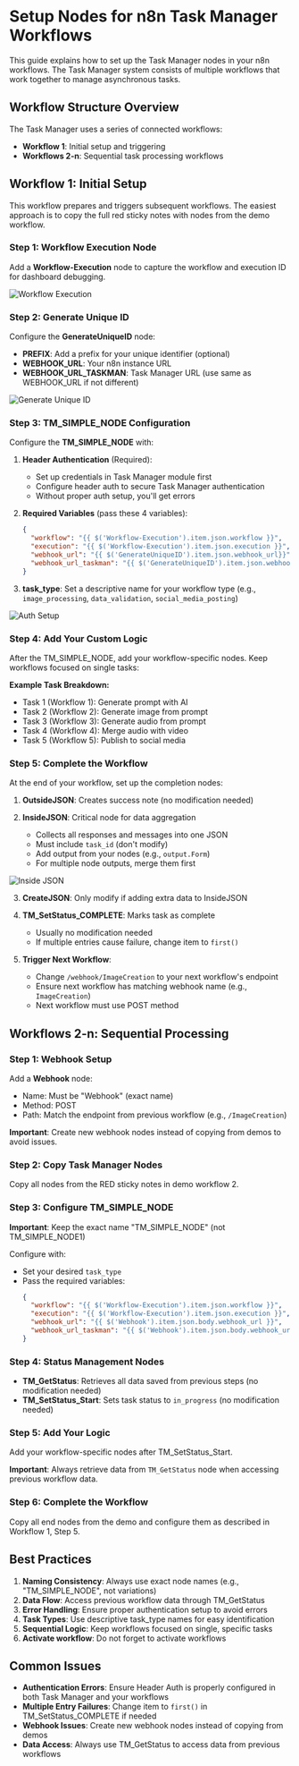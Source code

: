 # Setup Nodes for n8n Task Manager Workflows

This guide explains how to set up the Task Manager nodes in your n8n workflows. The Task Manager system consists of multiple workflows that work together to manage asynchronous tasks.

## Workflow Structure Overview

The Task Manager uses a series of connected workflows:
- **Workflow 1**: Initial setup and triggering
- **Workflows 2-n**: Sequential task processing workflows

## Workflow 1: Initial Setup

This workflow prepares and triggers subsequent workflows. The easiest approach is to copy the full red sticky notes with nodes from the demo workflow.

### Step 1: Workflow Execution Node

Add a **Workflow-Execution** node to capture the workflow and execution ID for dashboard debugging.

![Workflow Execution](images/step1_execution.png)

### Step 2: Generate Unique ID

Configure the **GenerateUniqueID** node:
- **PREFIX**: Add a prefix for your unique identifier (optional)
- **WEBHOOK_URL**: Your n8n instance URL
- **WEBHOOK_URL_TASKMAN**: Task Manager URL (use same as WEBHOOK_URL if not different)

![Generate Unique ID](images/step2_GenerateUniqueID.png)

### Step 3: TM_SIMPLE_NODE Configuration

Configure the **TM_SIMPLE_NODE** with:

1. **Header Authentication** (Required):
   - Set up credentials in Task Manager module first
   - Configure header auth to secure Task Manager authentication
   - Without proper auth setup, you'll get errors

2. **Required Variables** (pass these 4 variables):
   ```json
   { 
     "workflow": "{{ $('Workflow-Execution').item.json.workflow }}", 
     "execution": "{{ $('Workflow-Execution').item.json.execution }}",
     "webhook_url": "{{ $('GenerateUniqueID').item.json.webhook_url}}",
     "webhook_url_taskman": "{{ $('GenerateUniqueID').item.json.webhook_url_taskman}}"
   }
   ```

3. **task_type**: Set a descriptive name for your workflow type (e.g., `image_processing`, `data_validation`, `social_media_posting`)

![Auth Setup](images/step3-auth.png)

### Step 4: Add Your Custom Logic

After the TM_SIMPLE_NODE, add your workflow-specific nodes. Keep workflows focused on single tasks:

**Example Task Breakdown:**
- Task 1 (Workflow 1): Generate prompt with AI
- Task 2 (Workflow 2): Generate image from prompt
- Task 3 (Workflow 3): Generate audio from prompt
- Task 4 (Workflow 4): Merge audio with video
- Task 5 (Workflow 5): Publish to social media

### Step 5: Complete the Workflow

At the end of your workflow, set up the completion nodes:

1. **OutsideJSON**: Creates success note (no modification needed)

2. **InsideJSON**: Critical node for data aggregation
   - Collects all responses and messages into one JSON
   - Must include `task_id` (don't modify)
   - Add output from your nodes (e.g., `output.Form`)
   - For multiple node outputs, merge them first

![Inside JSON](images/step4-inside-json.png)

3. **CreateJSON**: Only modify if adding extra data to InsideJSON

4. **TM_SetStatus_COMPLETE**: Marks task as complete
   - Usually no modification needed
   - If multiple entries cause failure, change item to `first()`

5. **Trigger Next Workflow**: 
   - Change `/webhook/ImageCreation` to your next workflow's endpoint
   - Ensure next workflow has matching webhook name (e.g., `ImageCreation`)
   - Next workflow must use POST method

## Workflows 2-n: Sequential Processing

### Step 1: Webhook Setup

Add a **Webhook** node:
- Name: Must be "Webhook" (exact name)
- Method: POST
- Path: Match the endpoint from previous workflow (e.g., `/ImageCreation`)

**Important**: Create new webhook nodes instead of copying from demos to avoid issues.

### Step 2: Copy Task Manager Nodes

Copy all nodes from the RED sticky notes in demo workflow 2.

### Step 3: Configure TM_SIMPLE_NODE

**Important**: Keep the exact name "TM_SIMPLE_NODE" (not TM_SIMPLE_NODE1)

Configure with:
- Set your desired `task_type`
- Pass the required variables:
  ```json
  { 
    "workflow": "{{ $('Workflow-Execution').item.json.workflow }}", 
    "execution": "{{ $('Workflow-Execution').item.json.execution }}",
    "webhook_url": "{{ $('Webhook').item.json.body.webhook_url }}",
    "webhook_url_taskman": "{{ $('Webhook').item.json.body.webhook_url_taskman }}"
  }
  ```

### Step 4: Status Management Nodes

- **TM_GetStatus**: Retrieves all data saved from previous steps (no modification needed)
- **TM_SetStatus_Start**: Sets task status to `in_progress` (no modification needed)

### Step 5: Add Your Logic

Add your workflow-specific nodes after TM_SetStatus_Start.

**Important**: Always retrieve data from `TM_GetStatus` node when accessing previous workflow data.

### Step 6: Complete the Workflow

Copy all end nodes from the demo and configure them as described in Workflow 1, Step 5.

## Best Practices

1. **Naming Consistency**: Always use exact node names (e.g., "TM_SIMPLE_NODE", not variations)
2. **Data Flow**: Access previous workflow data through TM_GetStatus
3. **Error Handling**: Ensure proper authentication setup to avoid errors
4. **Task Types**: Use descriptive task_type names for easy identification
5. **Sequential Logic**: Keep workflows focused on single, specific tasks
6. **Activate workflow**: Do not forget to activate workflows

## Common Issues

- **Authentication Errors**: Ensure Header Auth is properly configured in both Task Manager and your workflows
- **Multiple Entry Failures**: Change item to `first()` in TM_SetStatus_COMPLETE if needed
- **Webhook Issues**: Create new webhook nodes instead of copying from demos
- **Data Access**: Always use TM_GetStatus to access data from previous workflows